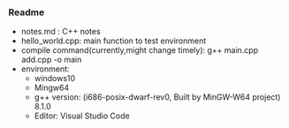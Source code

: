 ### Readme

+ notes.md : C++ notes
+ hello_world.cpp: main function to test environment
+ compile command(currently,might change timely): g++ main.cpp add.cpp -o main
+ environment: 
    + windows10
    + Mingw64
    + g++ version: (i686-posix-dwarf-rev0, Built by MinGW-W64 project) 8.1.0
    + Editor: Visual Studio Code
